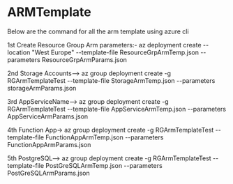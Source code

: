 # ARMTemplate
Below are the command for all the arm template using azure cli


1st Create Resource Group Arm parameters:-
az deployment create --location "West Europe" --template-file ResourceGrpArmTemp.json --parameters  ResourceGrpArmParams.json 

2nd Storage Accounts—>
az group deployment create -g RGArmTemplateTest --template-file StorageArmTemp.json --parameters storageArmParams.json

3rd AppServiceName—>
az group deployment create -g RGArmTemplateTest --template-file AppServiceArmTemp.json --parameters AppServiceArmParams.json

4th Function App->
az group deployment create -g RGArmTemplateTest --template-file FunctionAppArmTemp.json --parameters FunctionAppArmParams.json

5th PostgreSQL—>
az group deployment create -g RGArmTemplateTest --template-file PostGreSQLArmTemp.json --parameters PostGreSQLArmParams.json


